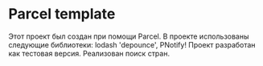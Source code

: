 
# Parcel template

Этот проект был создан при помощи Parcel. 
В проекте использованы следующие библиотеки: lodash 'depounce', PNotify!
Проект разработан как тестовая версия.
Реaлизован поиск стран.

